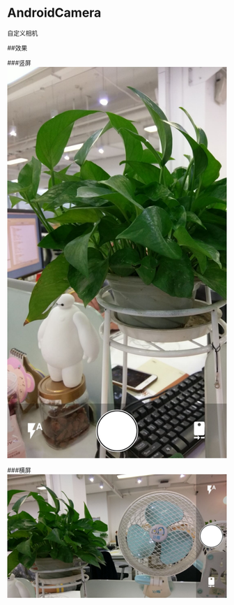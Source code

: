 # AndroidCamera
自定义相机

##效果

###竖屏
![image](https://github.com/dalong982242260/AndroidCamera/blob/master/img/camera.jpg?raw=true)


###横屏
![image](https://github.com/dalong982242260/AndroidCamera/blob/master/img/camera2.jpg?raw=true)

